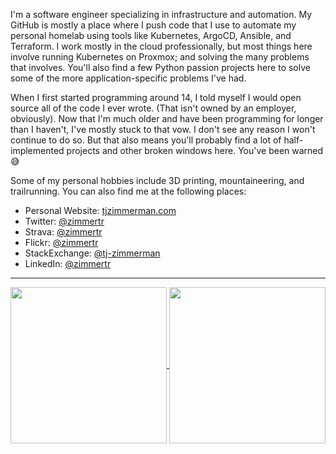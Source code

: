 I'm a software engineer specializing in infrastructure and automation. My GitHub is mostly a place where I push code that I use to automate my personal homelab using tools like Kubernetes, ArgoCD, Ansible, and Terraform. I work mostly in the cloud professionally, but most things here involve running Kubernetes on Proxmox; and solving the many problems that involves.  You'll also find a few Python passion projects here to solve some of the more application-specific problems I've had. 

When I first started programming around 14, I told myself I would open source all of the code I ever wrote. (That isn't owned by an employer, obviously). Now that I'm much older and have been programming for longer than I haven't, I've mostly stuck to that vow. I don't see any reason I won't continue to do so. But that also means you'll probably find a lot of half-implemented projects and other broken windows here. You've been warned :sweat_smile:

Some of my personal hobbies include 3D printing, mountaineering, and trailrunning. You can also find me at the following places:

* Personal Website: [tjzimmerman.com](https://tzimmerman.com)
* Twitter: [@zimmertr](https://twitter.com/zimmertr)
* Strava: [@zimmertr](https://www.strava.com/athletes/zimmertr)
* Flickr: [@zimmertr](https://www.flickr.com/photos/zimmertr/)
* StackExchange: [@tj-zimmerman](https://stackexchange.com/users/3682050/tj-zimmerman?tab=accounts)
* LinkedIn: [@zimmertr](https://www.linkedin.com/in/zimmertr/)

<hr> 
<p align="center">
<a href="https://github.com/anuraghazra/github-readme-stats">
  <img height=250 align="center" src="https://github-readme-stats.vercel.app/api?username=zimmertr&show_icons=true&theme=transparent&hide_title=true&hide_rank=true&include_all_commits=true)" />
</a>
<a href="https://github.com/anuraghazra/convoychat">
  <img height=250 align="center" src="https://github-readme-stats.vercel.app/api/top-langs/?username=zimmertr&langs_count=20&layout=compact&theme=transparent" />
</a>
</p>
